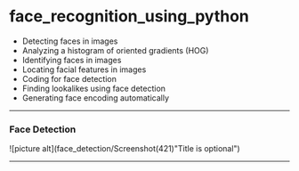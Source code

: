 # face_recognition_using_python
* Detecting faces in images
* Analyzing a histogram of oriented gradients (HOG)
* Identifying faces in images
* Locating facial features in images
* Coding for face detection
* Finding lookalikes using face detection
* Generating face encoding automatically
- - - - 
### Face Detection ###
![picture alt](face_detection/Screenshot(421)"Title is optional")
- - - -
